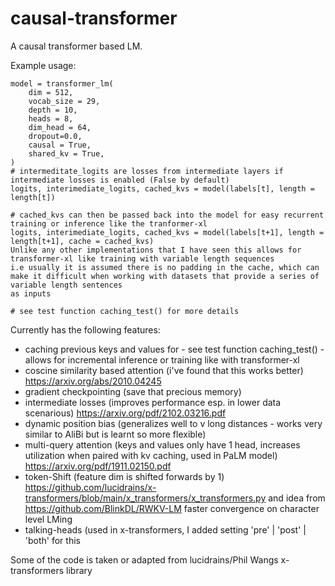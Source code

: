 # causal-transformer
A causal transformer based LM.

Example usage:
```
model = transformer_lm(
    dim = 512,
    vocab_size = 29,
    depth = 10,
    heads = 8,
    dim_head = 64,
    dropout=0.0,
    causal = True,
    shared_kv = True,
)
# intermeditate_logits are losses from intermediate layers if intermediate losses is enabled (False by default)
logits, interimediate_logits, cached_kvs = model(labels[t], length = length[t])

# cached_kvs can then be passed back into the model for easy recurrent training or inference like the tranformer-xl
logits, interimediate_logits, cached_kvs = model(labels[t+1], length = length[t+1], cache = cached_kvs)
Unlike any other implementations that I have seen this allows for transformer-xl like training with variable length sequences
i.e usually it is assumed there is no padding in the cache, which can make it difficult when working with datasets that provide a series of variable length sentences
as inputs

# see test function caching_test() for more details
```

Currently has the following features:
- caching previous keys and values for - see test function caching_test() - allows for incremental inference or training like with transformer-xl 
- coscine similarity based attention (i've found that this works better) https://arxiv.org/abs/2010.04245
- gradient checkpointing (save that precious memory)
- intermediate losses (improves performance esp. in lower data scenarious) https://arxiv.org/pdf/2102.03216.pdf
- dynamic position bias (generalizes well to v long distances - works very similar to AliBi but is learnt so more flexible)
- multi-query attention (keys and values only have 1 head, increases utilization when paired with kv caching, used in PaLM model) https://arxiv.org/pdf/1911.02150.pdf
- token-Shift (feature dim is shifted forwards by 1) https://github.com/lucidrains/x-transformers/blob/main/x_transformers/x_transformers.py and idea from https://github.com/BlinkDL/RWKV-LM faster convergence on character level LMing
- talking-heads (used in x-transformers, I added setting 'pre' | 'post' | 'both' for this


Some of the code is taken or adapted from lucidrains/Phil Wangs x-transformers library
